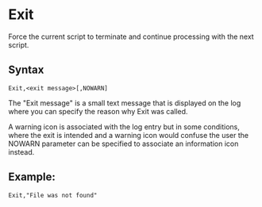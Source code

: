 # Exit #

Force the current script to terminate and continue processing with the next script.

## Syntax ##
```
Exit,<exit message>[,NOWARN] 
```

The "Exit message" is a small text message that is displayed on the log where you can specify the reason why Exit was called.

A warning icon is associated with the log entry but in some conditions, where the exit is intended and a warning icon would confuse the user the NOWARN parameter can be specified to associate an information icon instead.

## Example: ##
```
Exit,"File was not found" 
```